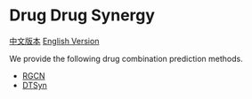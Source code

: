 # Drug Drug Synergy

[中文版本](./README_cn.md) [English Version](./README.md)

We provide the following drug combination prediction methods.

* [RGCN](./RGCN/README.md)
* [DTSyn](./DTSyn/README.md)
